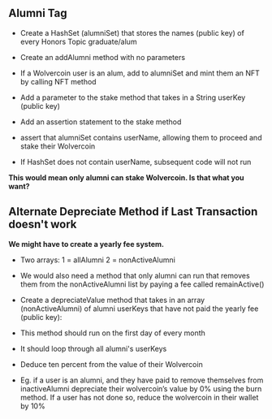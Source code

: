 
## Alumni Tag

- Create a HashSet (alumniSet) that stores the names (public key) of every Honors Topic graduate/alum

- Create an addAlumni method with no parameters

- If a Wolvercoin user is an alum, add to alumniSet and mint them an NFT by calling NFT method

- Add a parameter to the stake method that takes in a String userKey (public key)

- Add an assertion statement to the stake method

- assert that alumniSet contains userName, allowing them to proceed and stake their Wolvercoin

- If HashSet does not contain userName, subsequent code will not run

**This would mean only alumni can stake Wolvercoin. Is that what you want?**



## Alternate Depreciate Method if Last Transaction doesn't work
**We might have to create a yearly fee system.**

- Two arrays: 1 = allAlumni 2 = nonActiveAlumni

- We would also need a method that only alumni can run that removes them from the nonActiveAlumni list by paying a fee called remainActive()

  

- Create a depreciateValue method that takes in an array (nonActiveAlumni) of alumni userKeys that have not paid the yearly fee (public key): 

- This method should run on the first day of every month

- It should loop through all alumni's userKeys

- Deduce ten percent from the value of their Wolvercoin

- Eg. if a user is an alumni, and they have paid to remove themselves from inactiveAlumni depreciate their wolvercoin’s value by 0% using the burn method. If a user has not done so, reduce the wolvercoin in their wallet by 10%
